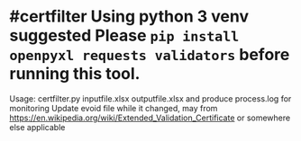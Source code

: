#certfilter
Using python 3 venv suggested
Please `pip install openpyxl requests validators` before running this tool.
=============
Usage: certfilter.py inputfile.xlsx outputfile.xlsx
and produce process.log for monitoring
Update evoid file while it changed, may from https://en.wikipedia.org/wiki/Extended_Validation_Certificate or somewhere else applicable
